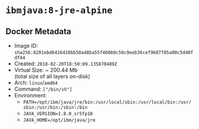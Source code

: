# `ibmjava:8-jre-alpine`

## Docker Metadata

- Image ID: `sha256:8201ebd6416410bb50a48ba55f46060c50c9eeb36cef9607705a00c5d40fdf44`
- Created: `2018-02-20T18:50:09.135870489Z`
- Virtual Size: ~ 200.44 Mb  
  (total size of all layers on-disk)
- Arch: `linux`/`amd64`
- Command: `["/bin/sh"]`
- Environment:
  - `PATH=/opt/ibm/java/jre/bin:/usr/local/sbin:/usr/local/bin:/usr/sbin:/usr/bin:/sbin:/bin`
  - `JAVA_VERSION=1.8.0_sr5fp10`
  - `JAVA_HOME=/opt/ibm/java/jre`
